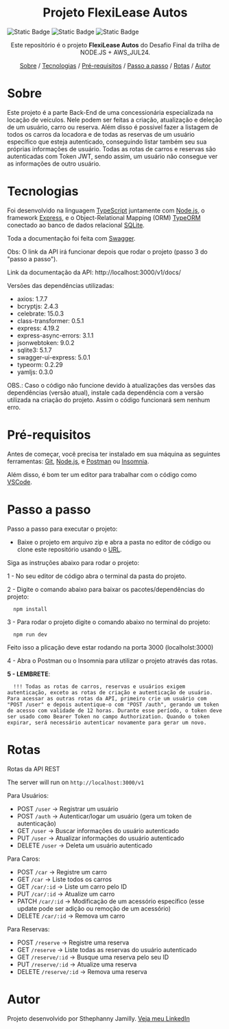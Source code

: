 <h1 align="center">Projeto FlexiLease Autos</h1>
<p><img alt="Static Badge" src="https://img.shields.io/badge/license%20-%20ISC%20-%20green"> <img alt="Static Badge" src="https://img.shields.io/badge/version-1.0.0-blue"> <img alt="Static Badge" src="https://img.shields.io/badge/release%20date-october-turquoise"></p>

<p align="center">Este repositório é o projeto <strong>FlexiLease Autos</strong> do Desafio Final da trilha de NODE.JS + AWS_JUL24.</p>

<p align="center">
    <a href="#sobre">Sobre</a> /
    <a href="#tecnologias">Tecnologias</a> /
    <a href="#pré-requisitos">Pré-requisitos</a> /
    <a href="#passo-a-passo">Passo a passo</a> /
    <a href="#rotas">Rotas</a> /
    <a href="#autor">Autor</a>
</p>

# Sobre

Este projeto é a parte Back-End de uma concessionária especializada na locação de veículos. Nele podem ser feitas a criação, atualização e deleção de um usuário, carro ou reserva. Além disso é possivel fazer a listagem de todos os carros da locadora e de todas as reservas de um usuário específico que esteja autenticado, conseguindo listar também seu sua próprias informações de usuário. Todas as rotas de carros e reservas são autenticadas com Token JWT, sendo assim, um usuário não consegue ver as informações de outro usuário.

# Tecnologias

Foi desenvolvido na linguagem [TypeScript](https://www.typescriptlang.org/) juntamente com [Node.js](https://nodejs.org/en/about), o framework [Express](https://developer.mozilla.org/en-US/docs/Learn/Server-side/Express_Nodejs/Introduction), e o Object-Relational Mapping (ORM) [TypeORM](https://typeorm.io/) conectado ao banco de dados relacional [SQLite](https://www.sqlite.org/about.html).

Toda a documentação foi feita com [Swagger](https://swagger.io/specification/).

Obs: O link da API irá funcionar depois que rodar o projeto (passo 3 do "passo a passo").

Link da documentação da API: http://localhost:3000/v1/docs/

Versões das dependências utilizadas:

- axios: 1.7.7
- bcryptjs: 2.4.3
- celebrate: 15.0.3
- class-transformer: 0.5.1
- express: 4.19.2
- express-async-errors: 3.1.1
- jsonwebtoken: 9.0.2
- sqlite3: 5.1.7
- swagger-ui-express: 5.0.1
- typeorm: 0.2.29
- yamljs: 0.3.0

OBS.: Caso o código não funcione devido à atualizações das versões das dependências (versão atual), instale cada dependência com a versão utilizada na criação do projeto. Assim o código funcionará sem nenhum erro.

# Pré-requisitos

Antes de começar, você precisa ter instalado em sua máquina as seguintes ferramentas: [Git](https://git-scm.com/), [Node.js](https://nodejs.org/en), e [Postman](https://www.postman.com/downloads/) ou [Insomnia](https://insomnia.rest/).

Além disso, é bom ter um editor para trabalhar com o código como [VSCode](https://code.visualstudio.com/).

# Passo a passo

Passo a passo para executar o projeto:

- Baixe o projeto em arquivo zip e abra a pasta no editor de código ou clone este repositório usando o [URL](https://github.com/sthephanny-jrv/FlexiLease-Autos.git).

Siga as instruções abaixo para rodar o projeto:

1 - No seu editor de código abra o terminal da pasta do projeto.

2 - Digite o comando abaixo para baixar os pacotes/dependências do projeto:

      npm install

3 - Para rodar o projeto digite o comando abaixo no terminal do projeto:

      npm run dev

Feito isso a plicação deve estar rodando na porta 3000 (localholst:3000)

4 - Abra o Postman ou o Insomnia para utilizar o projeto através das rotas.

**5 - LEMBRETE**:

      !!! Todas as rotas de carros, reservas e usuários exigem autenticação, exceto as rotas de criação e autenticação de usuário. Para acessar as outras rotas da API, primeiro crie um usuário com "POST /user" e depois autentique-o com "POST /auth", gerando um token de acesso com validade de 12 horas. Durante esse período, o token deve ser usado como Bearer Token no campo Authorization. Quando o token expirar, será necessário autenticar novamente para gerar um novo.

# Rotas

Rotas da API REST

The server will run on `http://localhost:3000/v1`

Para Usuários:

- POST `/user` -> Registrar um usuário
- POST `/auth` -> Autenticar/logar um usuário (gera um token de autenticação)
- GET `/user` -> Buscar informações do usuário autenticado
- PUT `/user` -> Atualizar informações do usuário autenticado
- DELETE `/user` -> Deleta um usuário autenticado

Para Caros:

- POST `/car` -> Registre um carro
- GET `/car` -> Liste todos os carros
- GET `/car/:id` -> Liste um carro pelo ID
- PUT `/car/:id` -> Atualize um carro
- PATCH `/car/:id` -> Modificação de um acessório específico (esse update pode ser adição ou remoção de um acessório)
- DELETE `/car/:id` -> Remova um carro

Para Reservas:

- POST `/reserve` -> Registre uma reserva
- GET `/reserve` -> Liste todas as reservas do usuário autenticado
- GET `/reserve/:id` -> Busque uma reserva pelo seu ID
- PUT `/reserve/:id` -> Atualize uma reserva
- DELETE `/reserve/:id` -> Remova uma reserva

# Autor

Projeto desenvolvido por Sthephanny Jamilly. [Veja meu LinkedIn](https://www.linkedin.com/in/sthephanny-jamilly)

